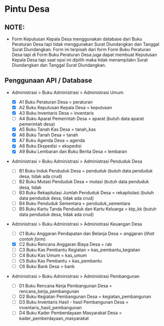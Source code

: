 # Pintu Desa

## NOTE:

- Form Keputusan Kepala Desa menggunakan database dari Buku Peraturan Desa tapi
  tidak menggunakan Surat Diundangkan dan Tanggal Surat Diundangkan. Form ini
  terpisah dari form Form Buku Peraturan Desa tapi di Form Buku Peraturan Desa
  juga dapat membuat Keputusan Kepala Desa tapi saat opsi ini dipilih maka tidak
  menampilakn Surat Diundangkan dan Tanggal Surat Diundangkan.

## Penggunaan API / Database

- Administrasi > Buku Administrasi > Administrasi Umum

  - [x] A1 Buku Peraturan Desa = peraturan
  - [x] A2 Buku Keputusan Kepala Desa = keputusan
  - [x] A3 Buku Inventaris Desa = inventaris
  - [ ] A4 Buku Aparat Pemerintah Desa = aparat (butuh data aparat pemerintah
        desa)
  - [x] A5 Buku Tanah Kas Desa = tanah_kas
  - [x] A6 Buku Tanah Desa = tanah
  - [x] A7 Buku Agenda Desa = agenda
  - [x] A8 Buku Ekspedisi = ekspedisi
  - [x] A9 Buku Lembaran dan Buku Berita Desa = lembaran

- Administrasi > Buku Administrasi > Administrasi Penduduk Desa

  - [ ] B1 Buku Induk Penduduk Desa = penduduk (butuh data penduduk desa, tidak
        ada crud)
  - [ ] B2 Buku Mutasi Penduduk Desa = mutasi (butuh data penduduk desa, tidak
  - [ ] B3 Buku Rekapitulasi Jumlah Penduduk Desa = rekapitulasi (butuh data
        penduduk desa, tidak ada crud)
  - [ ] B4 Buku Penduduk Sementara = penduduk_sementara
  - [ ] B5 Buku Kartu Tanda Penduduk dan Kartu Keluarga = ktp_kk (butuh data
        penduduk desa, tidak ada crud)

- Administrasi > Buku Administrasi > Administrasi Keuangan Desa

  - [ ] C1 Buku Anggaran Pendapatan dan Belanja Desa = anggaran (_lihat contoh
        form_)
  - [x] C2 Buku Rencana Anggaran Biaya Desa = rab
  - [ ] C3 Buku Kas Pembantu Kegiatan = kas_pembantu_kegiatan
  - [ ] C4 Buku Kas Umum = kas_umum
  - [ ] C5 Buku Kas Pembantu = kas_pembantu
  - [ ] C6 Buku Bank Desa = bank

- Administrasi > Buku Administrasi > Administrasi Pembangunan
  - [ ] D1 Buku Rencana Kerja Pembangunan Desa = rencana_kerja_pembangunan
  - [ ] D2 Buku Kegiatan Pembangunan Desa = kegiatan_pembangunan
  - [ ] D3 Buku Inventaris Hasil - hasil Pembangunan Desa =
        inventaris_hasil_pembangunan
  - [ ] D4 Buku Kader Pemberdayaan Masyarakat Desa =
        kader_pemberdayaan_masyarakat
